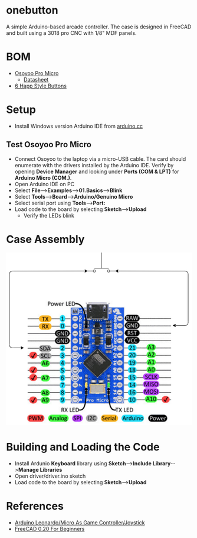 # onebutton
A simple Arduino-based arcade controller. The case is designed in FreeCAD and built using a 3018 pro CNC with 1/8" MDF panels.

# BOM
* [Osoyoo Pro Micro](https://www.amazon.com/gp/product/B012FOV17O/ref=ppx_yo_dt_b_asin_title_o04_s01?ie=UTF8&psc=1)
  * [Datasheet](http://osoyoo.com/2018/06/25/osoyoo-pro-micro-board/)
* [6 Happ Style Buttons](https://www.amazon.com/gp/product/B01MR0E1T6/ref=ppx_yo_dt_b_asin_title_o04_s01?ie=UTF8&psc=1)

# Setup
* Install Windows version Arduino IDE from [arduino.cc](https://www.arduino.cc/en/Main/Software)

## Test Osoyoo Pro Micro
* Connect Osoyoo to the laptop via a micro-USB cable. The card should enumerate with the drivers installed by the Arduino IDE. Verify by opening **Device Manager** and looking under **Ports (COM & LPT)** for **Arduino Micro (COM.)**.
* Open Arduino IDE on PC
* Select **File**-->**Examples**-->**01.Basics**-->**Blink**
* Select **Tools**-->**Board**-->**Arduino/Genuino Micro**
* Select serial port using **Tools**-->**Port:**
* Load code to the board by selecting **Sketch**-->**Upload**
  * Verify the LEDs blink

# Case Assembly
![Wiring Diagram](wiring/wiring.png)

# Building and Loading the Code
* Install Ardunio **Keyboard** library using **Sketch**-->**Include Library**-->**Manage Libraries**
* Open driver/driver.ino sketch
* Load code to the board by selecting **Sketch**-->**Upload**

# References
* [Arduino Leonardo/Micro As Game Controller/Joystick](https://www.instructables.com/id/Arduino-LeonardoMicro-as-Game-ControllerJoystick/)
* [FreeCAD 0.20 For Beginners](https://www.youtube.com/playlist?list=PLWuyJLVUNtc0UszswD0oD5q4VeWTrK7JC)
